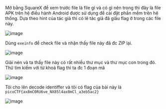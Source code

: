Mở bằng SquareX để xem trước file là file gì và có gì nên trong thì đây là file APK trên hệ điều hành Android được sử dụng để cài đặt phần mềm trên hệ thống. Dựa theo hint của tác giả thì có lẽ tác giả đã giấu flag ở trong các file này.

![image](https://github.com/daglongg/PicoCTF_2024/assets/138242812/b51d2275-16df-4c08-8ff9-38afe6b0ef65)

Dùng `exeinfo` để check file và nhận thấy file này đã đc ZIP lại.

![image](https://github.com/daglongg/PicoCTF_2024/assets/138242812/94b49e46-a83c-4a7a-819c-ac9c26eda1f1)

Giải nén và ta thấy file này có rất nhiều thư mục và thư mục con trong đó. Thử tìm kiếm với từ khoá flag thì ta đc 1 đoạn mã

![image](https://github.com/daglongg/PicoCTF_2024/assets/138242812/2d46d781-bc2a-488c-bad3-210f7b0a35c2) 

Tôi cho lên decode identiffer và tôi có flag của bài này là `picoCTF{ax8mC0RU6ve_NX85l4ax8mCl_a3eb5ac2}`

![image](https://github.com/daglongg/PicoCTF_2024/assets/138242812/361bd10b-206c-45d8-bf23-ab0ce5ba8f92)


























